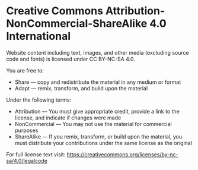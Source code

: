 # Creative Commons Attribution-NonCommercial-ShareAlike 4.0 International

Website content including text, images, and other media (excluding source code and fonts) is licensed under CC BY-NC-SA 4.0.

You are free to:

- Share — copy and redistribute the material in any medium or format
- Adapt — remix, transform, and build upon the material

Under the following terms:

- Attribution — You must give appropriate credit, provide a link to the license, and indicate if changes were made
- NonCommercial — You may not use the material for commercial purposes
- ShareAlike — If you remix, transform, or build upon the material, you must distribute your contributions under the same license as the original

For full license text visit: https://creativecommons.org/licenses/by-nc-sa/4.0/legalcode
